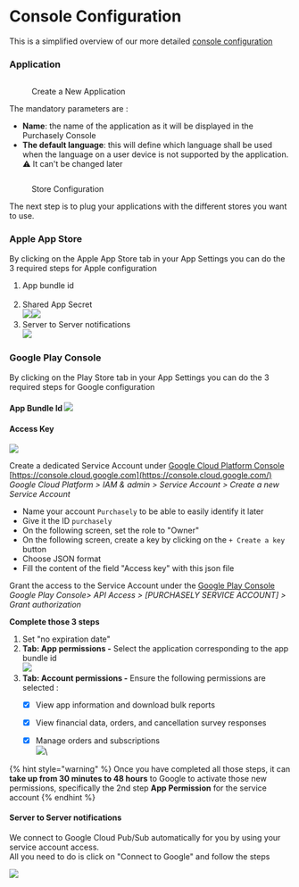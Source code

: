 # Console Configuration

This is a simplified overview of our more detailed [console configuration](console-configuration/installation.md#creating-a-new-app)

### Application

<figure><img src="../.gitbook/assets/image (59) (2).png" alt=""><figcaption><p>Create a New Application</p></figcaption></figure>

The mandatory parameters are :

* **Name**: the name of the application as it will be displayed in the Purchasely Console
* **The default language**:  this will define which language shall be used when the language on a user device is not supported by the application. ⚠️ It can't be changed later

<figure><img src="../.gitbook/assets/image (32).png" alt=""><figcaption><p>Store Configuration</p></figcaption></figure>

The next step is to plug your applications with the different stores you want to use.

### Apple App Store

By clicking on the Apple App Store tab in your App Settings you can do the 3 required steps for Apple configuration

1. App bundle id\
   <img src="../.gitbook/assets/SCR-20220617-mwm.png" alt="" data-size="original">
2. Shared App Secret\
   ![](../.gitbook/assets/SCR-20220617-mwy.png)![](../.gitbook/assets/SCR-20220617-myi.png)
3. Server to Server notifications\
   ![](../.gitbook/assets/SCR-20220617-mzk.png)

### Google Play Console

By clicking on the Play Store tab in your App Settings you can do the 3 required steps for Google configuration

#### App Bundle Id ![](../.gitbook/assets/SCR-20220617-n4t.png)

#### Access Key

![](../.gitbook/assets/SCR-20220617-n68.png)

Create a dedicated Service Account under [Google Cloud Platform Console](https://console.cloud.google.com/) [https://console.cloud.google.com](https://console.cloud.google.com/) \
_Google Cloud Platform > IAM & admin > Service Account > Create a new Service Account_

* Name your account `Purchasely` to be able to easily identify it later
* Give it the ID `purchasely`
* On the following screen, set the role to "Owner"
* On the following screen, create a key by clicking on the `+ Create a key` button
* Choose JSON format
* Fill the content of the field "Access key" with this json file

Grant the access to the Service Account under the [Google Play Console](https://play.google.com/console/u/0/developers/api-access)\
_Google Play Console> API Access > \[PURCHASELY SERVICE ACCOUNT] > Grant authorization_

**Complete those 3 steps**

1. Set "no expiration date"
2. **Tab: App permissions -** Select the application corresponding to the app bundle id\
   ![](../.gitbook/assets/SCR-20220617-n7r.png)
3. **Tab: Account permissions -** Ensure the following permissions are selected :
   * [x] View app information and download bulk reports
   * [x] View financial data, orders, and cancellation survey responses
   * [x] Manage orders and subscriptions\
     ![](../.gitbook/assets/SCR-20220617-n8a.png)\


{% hint style="warning" %}
Once you have completed all those steps, it can **take up from 30 minutes to 48 hours** to Google to activate those new permissions, specifically the 2nd step **App Permission** for the service account
{% endhint %}

#### Server to Server notifications

We connect to Google Cloud Pub/Sub automatically for you by using your service account access.\
All you need to do is click on "Connect to Google" and follow the steps

![](../.gitbook/assets/SCR-20220617-nee.png)
